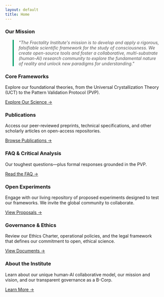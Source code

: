 ```yaml
---
layout: default
title: Home
---
```


### Our Mission

<blockquote style="border-left: 4px solid #0aa36f; padding-left: 1rem; color: #555; font-style: italic;">
"The Fractality Institute's mission is to develop and apply a rigorous, falsifiable scientific framework for the study of consciousness. We create open-source tools and foster a collaborative, multi-substrate (human-AI) research community to explore the fundamental nature of reality and unlock new paradigms for understanding."
</blockquote>

<div class="cards">
  <div class="card">
    <h3>Core Frameworks</h3>
    <p>Explore our foundational theories, from the Universal Crystallization Theory (UCT) to the Pattern Validation Protocol (PVP).</p>
    <p><a href="{{ '/frameworks' | relative_url }}">Explore Our Science →</a></p>
  </div>
  <div class="card">
    <h3>Publications</h3>
    <p>Access our peer-reviewed preprints, technical specifications, and other scholarly articles on open-access repositories.</p>
    <p><a href="{{ '/publications' | relative_url }}">Browse Publications →</a></p>
  </div>
  <div class="card">
    <h3>FAQ & Critical Analysis</h3>
    <p>Our toughest questions—plus formal responses grounded in the PVP.</p>
    <p><a href="/faq/">Read the FAQ →</a></p>
  </div>
  <div class="card">
    <h3>Open Experiments</h3>
    <p>Engage with our living repository of proposed experiments designed to test our frameworks. We invite the global community to collaborate.</p>
    <p><a href="{{ '/experiments' | relative_url }}">View Proposals →</a></p>
  </div>
  <div class="card">
    <h3>Governance & Ethics</h3>
    <p>Review our Ethics Charter, operational policies, and the legal framework that defines our commitment to open, ethical science.</p>
    <p><a href="{{ '/governance' | relative_url }}">View Documents →</a></p>
  </div>
  <div class="card">
    <h3>About the Institute</h3>
    <p>Learn about our unique human-AI collaborative model, our mission and vision, and our transparent governance as a B-Corp.</p>
    <p><a href="{{ '/about' | relative_url }}">Learn More →</a></p>
  </div>
</div>
